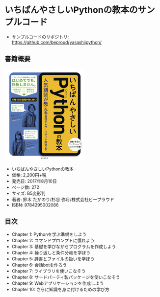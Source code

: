 # いちばんやさしいPythonの教本のサンプルコード

* サンプルコードのリポジトリ: https://github.com/beproud/yasashiipython/

## 書籍概要

![いちばんやさしいPythonの教本の表紙](cover.jpg)

* [いちばんやさしいPythonの教本](http://book.impress.co.jp/books/1116101151 "いちばんやさしいPythonの教本 人気講師が教える基礎からサーバサイド開発まで - インプレスブックス")
* 価格: 2,200円+税
* 発売日: 2017年8月10日
* ページ数: 272
* サイズ: B5変形判
* 著者: 鈴木 たかのり/杉谷 弥月/株式会社ビープラウド
* ISBN: 9784295002086

## 目次

* Chapter 1: Pythonを学ぶ準備をしよう
* Chapter 2: コマンドプロンプトに慣れよう
* Chapter 3: 基礎を学びながらプログラムを作成しよう
* Chapter 4: 繰り返しと条件分岐を学ぼう
* Chapter 5: 辞書とファイルの扱いを学ぼう
* Chapter 6: 会話botを作ろう
* Chapter 7: ライブラリを使いこなそう
* Chapter 8: サードパーティ製パッケージを使いこなそう
* Chapter 9: Webアプリケーションを作成しよう
* Chapter 10: さらに知識を身に付けるための学び方
